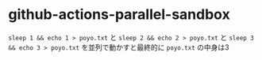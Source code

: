 # github-actions-parallel-sandbox

`sleep 1 && echo 1 > poyo.txt` と `sleep 2 && echo 2 > poyo.txt` と `sleep 3 && echo 3 > poyo.txt` を並列で動かすと最終的に `poyo.txt` の中身は3
